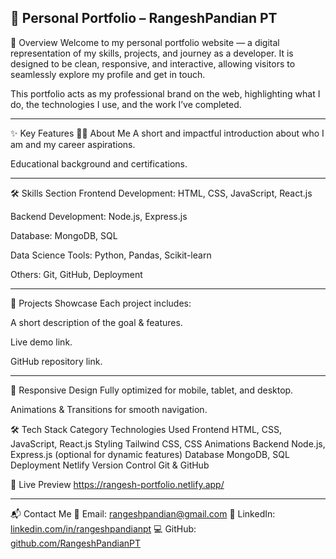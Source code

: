 ## 🌟 Personal Portfolio – RangeshPandian PT




📌 Overview
Welcome to my personal portfolio website — a digital representation of my skills, projects, and journey as a developer.
It is designed to be clean, responsive, and interactive, allowing visitors to seamlessly explore my profile and get in touch.

This portfolio acts as my professional brand on the web, highlighting what I do, the technologies I use, and the work I’ve completed.

---

✨ Key Features
🧑‍💼 About Me
A short and impactful introduction about who I am and my career aspirations.

Educational background and certifications.

---

🛠 Skills Section
Frontend Development: HTML, CSS, JavaScript, React.js

Backend Development: Node.js, Express.js

Database: MongoDB, SQL

Data Science Tools: Python, Pandas, Scikit-learn

Others: Git, GitHub, Deployment

---

📂 Projects Showcase
Each project includes:

A short description of the goal & features.

Live demo link.

GitHub repository link.

---

📱 Responsive Design
Fully optimized for mobile, tablet, and desktop.

Animations & Transitions for smooth navigation.

🛠️ Tech Stack
Category	Technologies Used
Frontend	HTML, CSS, JavaScript, React.js
Styling	Tailwind CSS, CSS Animations
Backend	Node.js, Express.js (optional for dynamic features)
Database	MongoDB, SQL
Deployment	Netlify
Version Control	Git & GitHub

🚀 Live Preview
https://rangesh-portfolio.netlify.app/

---


📬 Contact Me
💌 Email: rangeshpandian@gmail.com
🔗 LinkedIn: [linkedin.com/in/rangeshpandianpt](https://www.linkedin.com/in/rangeshpandian-pt-428b04325/)
💻 GitHub: [github.com/RangeshPandianPT](https://github.com/RangeshPandianPT)
